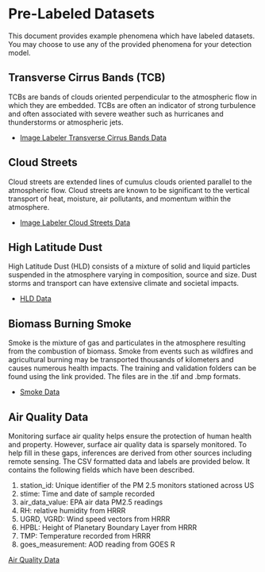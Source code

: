 # Pre-Labeled Datasets
This document provides example phenomena which have labeled datasets. You may choose to use any of the provided phenomena for your detection model.

## Transverse Cirrus Bands (TCB) 

TCBs are bands of clouds oriented perpendicular to the atmospheric flow in which they are embedded. TCBs are often an indicator of strong turbulence and often associated with severe weather such as hurricanes and thunderstorms or atmospheric jets.
* [Image Labeler Transverse Cirrus Bands Data](https://labeler.nasa-impact.net/images/transverse-cirrus-band/yes)


## Cloud Streets

Cloud streets are extended lines of cumulus clouds oriented parallel to the atmospheric flow. Cloud streets are known to be significant to the vertical transport of heat, moisture, air pollutants, and momentum within the atmosphere. 
* [Image Labeler Cloud Streets Data](https://labeler.nasa-impact.net/images/cloud-streets/yes)


## High Latitude Dust

High Latitude Dust (HLD) consists of a mixture of solid and liquid particles suspended in the atmosphere varying in composition, source and size. Dust storms and transport can have extensive climate and societal impacts.
* [HLD Data](https://drive.google.com/file/d/1HnsBrtbfX2KrMbxYksnN0jdsuGL9TcsT/view)


## Biomass Burning Smoke

Smoke is the mixture of gas and particulates in the atmosphere resulting from the combustion of biomass. Smoke from events such as wildfires and agricultural burning may be transported thousands of kilometers and causes numerous health impacts. The training and validation folders can be found using the link provided. The files are in the .tif and .bmp formats.
* [Smoke Data](https://drive.google.com/file/d/1B_IrWHc6Jfj7uf6pbc94mv7o0LZrx2Yk/view)

## Air Quality Data

Monitoring surface air quality helps ensure the protection of human health and property. However, surface air quality data is sparsely monitored. To help fill in these gaps, inferences are derived from other sources including remote sensing. The CSV formatted data and labels are provided below. It contains the following fields which have been described.

1. station_id: Unique identifier of the PM 2.5 monitors stationed across US
2. stime: Time and date of sample recorded
3. air_data_value: EPA air data PM2.5 readings
4. RH: relative humidity from HRRR
5. UGRD, VGRD: Wind speed vectors from HRRR
6. HPBL: Height of Planetary Boundary Layer from HRRR
7. TMP: Temperature recorded from HRRR
8. goes_measurement: AOD reading from GOES R

[Air Quality Data](https://drive.google.com/file/d/1HVDdrwofAtRD1zTI4HWl1xcOJbQauUdz/view?usp=sharing)

